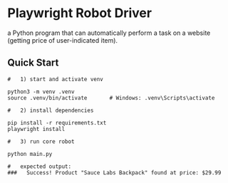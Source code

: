 # Playwright Robot Driver

a Python program that can automatically perform a task on a website (getting price of user-indicated item).

## Quick Start

```
#   1) start and activate venv

python3 -m venv .venv
source .venv/bin/activate       # Windows: .venv\Scripts\activate

#   2) install dependencies

pip install -r requirements.txt
playwright install

#   3) run core robot

python main.py

#   expected output:
###   Success! Product "Sauce Labs Backpack" found at price: $29.99
```

